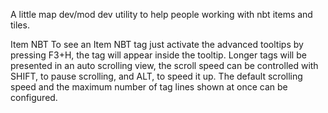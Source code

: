 A little map dev/mod dev utility to help people working with nbt items and tiles.

Item NBT
To see an Item NBT tag just activate the advanced tooltips by pressing F3+H, the tag will appear inside the tooltip. Longer tags will be presented in an auto scrolling view, the scroll speed can be controlled with SHIFT, to pause scrolling, and ALT, to speed it up. The default scrolling speed and the maximum number of tag lines shown at once can be configured.
